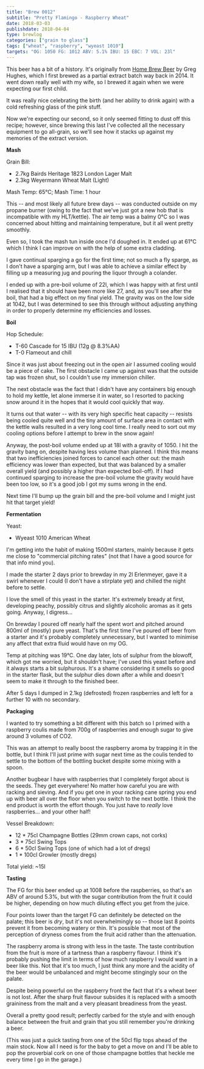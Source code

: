 ```yaml
---
title: "Brew 0012"
subtitle: "Pretty Flamingo - Raspberry Wheat"
date: 2018-03-03
publishdate: 2018-04-04
type: brewlog
categories: ["grain to glass"]
tags: ["wheat", "raspberry", "wyeast 1010"]
targets: "OG: 1050 FG: 1012 ABV: 5.1% IBU: 15 EBC: 7 VOL: 23l"
---
```


This beer has a bit of a history. It's originally from [Home Brew Beer](http://homebrewtechniques.com/home-brewing-books/home-brew-beer-book-greg-hughes/)
by Greg Hughes, which I first brewed as a partial extract batch way back in
2014. It went down really well with my wife, so I brewed it again when we were
expecting our first child.

It was really nice celebrating the birth (and her ability to drink again) with
a cold refreshing glass of the pink stuff.

Now we're expecting our second, so it only seemed fitting to dust off this
recipe; however, since brewing this last I've collected all the necessary
equipment to go all-grain, so we'll see how it stacks up against my memories of
the extract version.

**Mash**

Grain Bill:

- 2.7kg Bairds Heritage 1823 London Lager Malt
- 2.3kg Weyermann Wheat Malt (Light)

Mash Temp: 65°C; Mash Time: 1 hour

This -- and most likely all future brew days -- was conducted outside on my
propane burner (owing to the fact that we've just got a new hob that is
incompatible with my HLT/kettle). The air temp was a balmy 0°C so I was
concerned about hitting and maintaining temperature, but it all went pretty
smoothly.

Even so, I took the mash tun inside once I'd doughed in. It ended up at 61°C
which I think I can improve on with the help of some extra cladding.

I gave continual sparging a go for the first time; not so much a fly sparge,
as I don't have a sparging arm, but I was able to achieve a similar effect by
filling up a measuring jug and pouring the liquor through a colander.

I ended up with a pre-boil volume of 22l, which I was happy with at first until
I realised that it should have been more like 27, and, as you'll see after the
boil, that had a big effect on my final yield. The gravity was on the low side
at 1042, but I was determined to see this through without adjusting anything in
order to properly determine my efficiencies and losses.

**Boil**

Hop Schedule:

- T-60 Cascade for 15 IBU (12g @ 8.3%AA)
- T-0 Flameout and chill

Since it was just about freezing out in the open air I assumed cooling would
be a piece of cake. The first obstacle I came up against was that the outside
tap was frozen shut, so I couldn't use my immersion chiller.

The next obstacle was the fact that I didn't have any containers big enough to
hold my kettle, let alone immerse it in water, so I resorted to packing snow
around it in the hopes that it would cool quickly that way.

It turns out that water -- with its very high specific heat capacity -- resists
being cooled quite well and the tiny amount of surface area in contact with the
kettle walls resulted in a very long cool time. I really need to sort out my
cooling options before I attempt to brew in the snow again!

Anyway, the post-boil volume ended up at 18l with a gravity of 1050. I hit the
gravity bang on, despite having less volume than planned. I think this means
that two inefficiencies joined forces to cancel each other out: the mash
efficiency was lower than expected, but that was balanced by a smaller overall
yield (and possibly a higher than expected boil-off). If I had continued
sparging to increase the pre-boil volume the gravity would have been too low,
so it's a good job I got my sums wrong in the end.

Next time I'll bump up the grain bill and the pre-boil volume and I might just
hit that target yield!

**Fermentation**

Yeast:

- Wyeast 1010 American Wheat

I'm getting into the habit of making 1500ml starters, mainly because it gets me
close to "commercial pitching rates" (not that I have a good source for that
info mind you).

I made the starter 2 days prior to brewday in my 2l Erlenmeyer, gave it a swirl
whenever I could (I don't have a stirplate yet) and chilled the night before to
settle.

I love the smell of this yeast in the starter. It's extremely bready at first,
developing peachy, possibly citrus and slightly alcoholic aromas as it gets
going. Anyway, I digress...

On brewday I poured off nearly half the spent wort and pitched around 800ml of
(mostly) pure yeast. That's the first time I've poured off beer from a starter
and it's probably completely unnecessary, but I wanted to minimise any affect
that extra fluid would have on my OG.

Temp at pitching was 19°C. One day later, lots of sulphur from the blowoff,
which got me worried, but it shouldn't have; I've used this yeast before and
it always starts a bit sulphurous. It's a shame considering it smells so good
in the starter flask, but the sulphur dies down after a while and doesn't seem
to make it through to the finished beer.

After 5 days I dumped in 2.1kg (defrosted) frozen raspberries and left for a
further 10 with no secondary.

**Packaging**

I wanted to try something a bit different with this batch so I primed with a
raspberry coulis made from 700g of raspberries and enough sugar to give around
3 volumes of CO2.

This was an attempt to really boost the raspberry aroma by trapping it in the
bottle, but I think I'll just prime with sugar next time as the coulis tended
to settle to the bottom of the bottling bucket despite some mixing with a
spoon.

Another bugbear I have with raspberries that I completely forgot about is the
seeds. They get everywhere! No matter how careful you are with racking and
sieving. And if you get one in your racking cane spring you end up with beer
all over the floor when you switch to the next bottle. I think the end product
is worth the effort though. You just have to _really_ love raspberries... and
your other half!

Vessel Breakdown:

- 12 * 75cl Champagne Bottles (29mm crown caps, not corks)
- 3 * 75cl Swing Tops
- 6 * 50cl Swing Tops (one of which had a lot of dregs)
- 1 * 100cl Growler (mostly dregs)

Total yield: ~15l

**Tasting**

The FG for this beer ended up at 1008 before the raspberries, so that's an ABV
of around 5.3%, but with the sugar contribution from the fruit it could be
higher, depending on how much diluting effect you get from the juice.

Four points lower than the target FG can definitely be detected on the palate;
this beer is _dry_, but it's not overwhelmingly so -- those last 8 points
prevent it from becoming watery or thin. It's possible that most of the
perception of dryness comes from the fruit acid rather than the attenuation.

The raspberry aroma is strong with less in the taste. The taste contribution
from the fruit is more of a tartness than a raspberry flavour. I think it's
probably pushing the limit in terms of how much raspberry I would want in a
beer like this. Not that it's too much, I just think any more and the acidity
of the beer would be unbalanced and might become stingingly sour on the palate.

Despite being powerful on the raspberry front the fact that it's a wheat beer
is not lost. After the sharp fruit flavour subsides it is replaced with a
smooth graininess from the malt and a very pleasant breadiness from the yeast.

Overall a pretty good result; perfectly carbed for the style and with enough
balance between the fruit and grain that you still remember you're drinking a
beer.

(This was just a quick tasting from one of the 50cl flip tops ahead of the main
stock. Now all I need is for the baby to get a move on and I'll be able to pop
the proverbial cork on one of those champagne bottles that heckle me every time
I go in the garage.)
